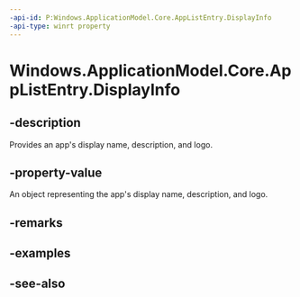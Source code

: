 ```yaml
---
-api-id: P:Windows.ApplicationModel.Core.AppListEntry.DisplayInfo
-api-type: winrt property
---
```


<!-- Property syntax
public Windows.ApplicationModel.AppDisplayInfo DisplayInfo { get; }
-->

# Windows.ApplicationModel.Core.AppListEntry.DisplayInfo

## -description
Provides an app's display name, description, and logo.

## -property-value
An object representing the app's display name, description, and logo.

## -remarks

## -examples

## -see-also
